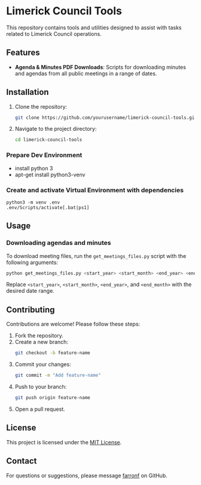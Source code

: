 # Limerick Council Tools

This repository contains tools and utilities designed to assist with tasks related to Limerick Council operations.

## Features

- **Agenda & Minutes PDF Downloads**: Scripts for downloading minutes and agendas from all public meetings in a range of dates.

## Installation

1. Clone the repository:
    ```bash
    git clone https://github.com/yourusername/limerick-council-tools.git
    ```
2. Navigate to the project directory:
    ```bash
    cd limerick-council-tools
    ```

### Prepare Dev Environment
* install python 3
* apt-get install python3-venv

### Create and activate Virtual Environment with dependencies
    python3 -m venv .env
    .env/Scripts/activate[.bat|ps1]

## Usage
### Downloading agendas and minutes

To download meeting files, run the `get_meetings_files.py` script with the following arguments:

```bash
python get_meetings_files.py <start_year> <start_month> <end_year> <end_month>
```

Replace `<start_year>`, `<start_month>`, `<end_year>`, and `<end_month>` with the desired date range.

## Contributing

Contributions are welcome! Please follow these steps:

1. Fork the repository.
2. Create a new branch:
    ```bash
    git checkout -b feature-name
    ```
3. Commit your changes:
    ```bash
    git commit -m "Add feature-name"
    ```
4. Push to your branch:
    ```bash
    git push origin feature-name
    ```
5. Open a pull request.

## License

This project is licensed under the [MIT License](LICENSE).

## Contact

For questions or suggestions, please message [farronf](https://github.com/farronf) on GitHub.
